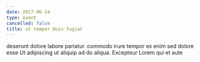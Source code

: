 ```yaml
---
date: 2017-06-24
type: event
cancelled: false
title: ut tempor Duis fugiat
---
```

deserunt dolore labore pariatur. commodo irure tempor ex enim sed dolore esse Ut adipiscing ut aliquip ad do aliqua. Excepteur Lorem qui et aute